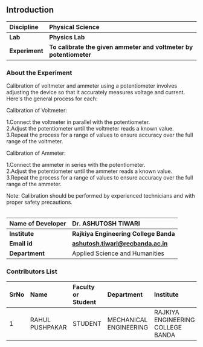 ## Introduction


<b>Discipline | <b>Physical Science
:--|:--|
<b> Lab | <b> Physics Lab
<b> Experiment|     <b> To calibrate the given ammeter and voltmeter by potentiometer

### About the Experiment 

Calibration of voltmeter and ammeter using a potentiometer involves adjusting the device so that it accurately measures voltage and current. Here's the general process for each:

Calibration of Voltmeter: <br>

1.Connect the voltmeter in parallel with the potentiometer.<br>
2.Adjust the potentiometer until the voltmeter reads a known value.<br>
3.Repeat the process for a range of values to ensure accuracy over the full range of the voltmeter.<br>
  
Calibration of Ammeter:<br>

1.Connect the ammeter in series with the potentiometer.<br>
2.Adjust the potentiometer until the ammeter reads a known value.<br>
3.Repeat the process for a range of values to ensure accuracy over the full range of the ammeter.<br>
  
Note: Calibration should be performed by experienced technicians and with proper safety precautions.
<br>
<br>

  
<b>Name of Developer | <b>Dr. ASHUTOSH TIWARI  
:--|:--|
<b> Institute | <b> Rajkiya Engineering College Banda 
<b> Email id|     <b> ashutosh.tiwari@recbanda.ac.in 
<b> Department |  Applied Science and Humanities

### Contributors List

SrNo | Name | Faculty or Student | Department| Institute | Email id
:--|:--|:--|:--|:--|:--|
1 | RAHUL PUSHPAKAR | STUDENT | MECHANICAL ENGINEERING | RAJKIYA ENGINEERING COLLEGE BANDA | rahulpushpker@gmail.com

